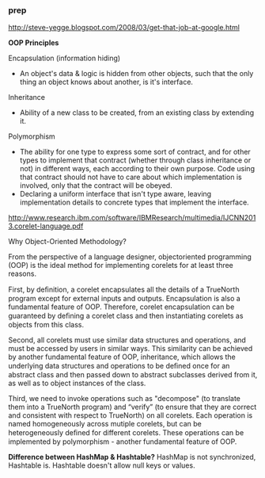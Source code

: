 ### prep
http://steve-yegge.blogspot.com/2008/03/get-that-job-at-google.html


**OOP Principles**

Encapsulation (information hiding)
* An object's data & logic is hidden from other objects, such that the only thing an object knows about another, is it's interface.

Inheritance
* Ability of a new class to be created, from an existing class by extending it.

Polymorphism
* The ability for one type to express some sort of contract, and for other types to implement that contract (whether through class inheritance or not) in different ways, each according to their own purpose. Code using that contract should not have to care about which implementation is involved, only that the contract will be obeyed.
* Declaring a uniform interface that isn't type aware, leaving implementation details to concrete types that implement the interface.

http://www.research.ibm.com/software/IBMResearch/multimedia/IJCNN2013.corelet-language.pdf


Why Object-Oriented Methodology?

From the perspective of a language designer, objectoriented programming (OOP) is the ideal method for implementing corelets for at least three reasons.

First, by deﬁnition, a corelet encapsulates all the details of a TrueNorth program except for external inputs and outputs. Encapsulation is also a fundamental feature of OOP. Therefore, corelet encapsulation can be guaranteed by deﬁning a corelet class and then instantiating corelets as objects from this class.

Second, all corelets must use similar data structures and operations, and must be accessed by users in similar ways. This similarity can be achieved by another fundamental feature of OOP, inheritance, which allows the underlying data structures and operations to be deﬁned once for an abstract class and then passed down to abstract subclasses derived from it, as well as to object instances of the class.

Third, we need to invoke operations such as "decompose" (to translate them into a TrueNorth program) and “verify” (to
ensure that they are correct and consistent with respect to TrueNorth) on all corelets. Each operation is named homogeneously across mutiple corelets, but can be heterogeneously deﬁned for different corelets. These operations can be implemented by polymorphism - another fundamental feature of OOP.


**Difference between HashMap & Hashtable?**
HashMap is not synchronized, Hashtable is. Hashtable doesn't allow null keys or values.

